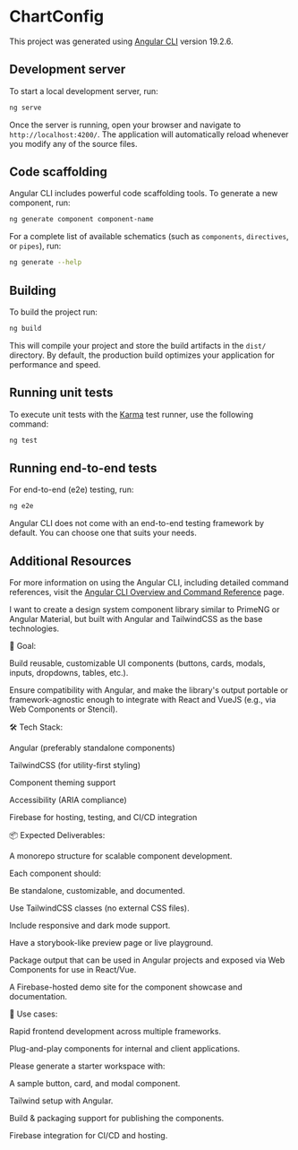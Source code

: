 # ChartConfig

This project was generated using [Angular CLI](https://github.com/angular/angular-cli) version 19.2.6.

## Development server

To start a local development server, run:

```bash
ng serve
```

Once the server is running, open your browser and navigate to `http://localhost:4200/`. The application will automatically reload whenever you modify any of the source files.

## Code scaffolding

Angular CLI includes powerful code scaffolding tools. To generate a new component, run:

```bash
ng generate component component-name
```

For a complete list of available schematics (such as `components`, `directives`, or `pipes`), run:

```bash
ng generate --help
```

## Building

To build the project run:

```bash
ng build
```

This will compile your project and store the build artifacts in the `dist/` directory. By default, the production build optimizes your application for performance and speed.

## Running unit tests

To execute unit tests with the [Karma](https://karma-runner.github.io) test runner, use the following command:

```bash
ng test
```

## Running end-to-end tests

For end-to-end (e2e) testing, run:

```bash
ng e2e
```

Angular CLI does not come with an end-to-end testing framework by default. You can choose one that suits your needs.

## Additional Resources

For more information on using the Angular CLI, including detailed command references, visit the [Angular CLI Overview and Command Reference](https://angular.dev/tools/cli) page.

I want to create a design system component library similar to PrimeNG or Angular Material, but built with Angular and TailwindCSS as the base technologies.

📌 Goal:

Build reusable, customizable UI components (buttons, cards, modals, inputs, dropdowns, tables, etc.).

Ensure compatibility with Angular, and make the library's output portable or framework-agnostic enough to integrate with React and VueJS (e.g., via Web Components or Stencil).

🛠️ Tech Stack:

Angular (preferably standalone components)

TailwindCSS (for utility-first styling)

Component theming support

Accessibility (ARIA compliance)

Firebase for hosting, testing, and CI/CD integration

📦 Expected Deliverables:

A monorepo structure for scalable component development.

Each component should:

Be standalone, customizable, and documented.

Use TailwindCSS classes (no external CSS files).

Include responsive and dark mode support.

Have a storybook-like preview page or live playground.

Package output that can be used in Angular projects and exposed via Web Components for use in React/Vue.

A Firebase-hosted demo site for the component showcase and documentation.

🎯 Use cases:

Rapid frontend development across multiple frameworks.

Plug-and-play components for internal and client applications.

Please generate a starter workspace with:

A sample button, card, and modal component.

Tailwind setup with Angular.

Build & packaging support for publishing the components.

Firebase integration for CI/CD and hosting.

